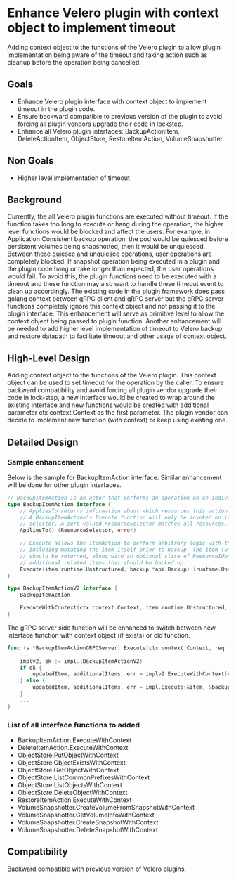 # Enhance Velero plugin with context object to implement timeout

Adding context object to the functions of the Velero plugin to allow plugin implementation being aware of the timeout and taking action such as cleanup before the operation being cancelled.

## Goals

- Enhance Velero plugin interface with context object to implement timeout in the plugin code.
- Ensure backward compatible to previous version of the plugin to avoid forcing all plugin vendors upgrade their code in lockstep.
- Enhance all Velero plugin interfaces: BackupActionItem, DeleteActionItem, ObjectStore, RestoreItemAction, VolumeSnapshotter.

## Non Goals

- Higher level implementation of timeout

## Background

Currently, the all Velero plugin functions are executed without timeout.  If the function takes too long to execute or hang during the operation, the higher level functions would be blocked and affect the users.  For example, in Application Consistent backup operation, the pod would be quiesced before persistent volumes being snapshotted, then it would be unquiesced.  Between these quiesce and unquiesce operations, user operations are completely blocked.  If snapshot operation being executed in a plugin and the plugin code hang or take longer than expected, the user operations would fail.  To avoid this, the plugin functions need to be executed with a timeout and these function may also want to handle these timeout event to clean up accordingly.  The existing code in the plugin framework does pass golang context between gRPC client and gRPC server but the gRPC server functions completely ignore this context object and not passing it to the plugin interface.  This enhancement will serve as primitive level to allow the context object being passed to plugin function.  Another enhancement will be needed to add higher level implementation of timeout to Velero backup and restore datapath to facilitate timeout and other usage of context object.

## High-Level Design

Adding context object to the functions of the Velero plugin.  This context object can be used to set timeout for the operation by the caller.  To ensure backward compatibility and avoid forcing all plugin vendor upgrade their code in lock-step, a new interface would be created to wrap around the existing interface and new functions would be created with additional parameter ctx context.Context as the first parameter.  The plugin vendor can decide to implement new function (with context) or keep using existing one.

## Detailed Design

### Sample enhancement
Below is the sample for BackupItemAction interface.  Similar enhancement will be done for other plugin interfaces.

```go
// BackupItemAction is an actor that performs an operation on an individual item being backed up.
type BackupItemAction interface {
	// AppliesTo returns information about which resources this action should be invoked for.
	// A BackupItemAction's Execute function will only be invoked on items that match the returned
	// selector. A zero-valued ResourceSelector matches all resources.
	AppliesTo() (ResourceSelector, error)

	// Execute allows the ItemAction to perform arbitrary logic with the item being backed up,
	// including mutating the item itself prior to backup. The item (unmodified or modified)
	// should be returned, along with an optional slice of ResourceIdentifiers specifying
	// additional related items that should be backed up.
	Execute(item runtime.Unstructured, backup *api.Backup) (runtime.Unstructured, []ResourceIdentifier, error)
}

type BackupItemActionV2 interface {
	BackupItemAction

	ExecuteWithContext(ctx context.Context, item runtime.Unstructured, backup *api.Backup) (runtime.Unstructured, []ResourceIdentifier, error)
}

```
The gRPC server side function will be enhanced to switch between new interface function with context object (if exists) or old function.

```go
func (s *BackupItemActionGRPCServer) Execute(ctx context.Context, req *proto.ExecuteRequest) (response *proto.ExecuteResponse, err error) {
	...
	implv2, ok := impl.(BackupItemActionV2)
	if ok {
		updatedItem, additionalItems, err = implv2.ExecuteWithContext(ctx, &item, &backup)
	} else {
		updatedItem, additionalItems, err = impl.Execute(&item, &backup)
	}
	...
}
```

### List of all interface functions to added
- BackupItemAction.ExecuteWithContext
- DeleteItemAction.ExecuteWithContext
- ObjectStore.PutObjectWithContext
- ObjectStore.ObjectExistsWithContext
- ObjectStore.GetObjectWithContext
- ObjectStore.ListCommonPrefixesWithContext
- ObjectStore.ListObjectsWithContext
- ObjectStore.DeleteObjectWithContext
- RestoreItemAction.ExecuteWithContext
- VolumeSnapshotter.CreateVolumeFromSnapshotWithContext
- VolumeSnapshotter.GetVolumeInfoWithContext
- VolumeSnapshotter.CreateSnapshotWithContext
- VolumeSnapshotter.DeleteSnapshotWithContext

## Compatibility

Backward compatible with previous version of Velero plugins.

